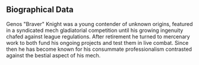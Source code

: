 ## Biographical Data

Genos "Braver" Knight was a young contender of unknown origins, featured in a syndicated mech gladiatorial competition until his growing ingenuity chafed against league regulations. After retirement he turned to mercenary work to both fund his ongoing projects and test them in live combat. Since then he has become known for his consummate professionalism contrasted against the bestial aspect of his mech.